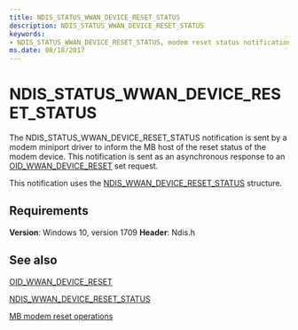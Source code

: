 ```yaml
---
title: NDIS_STATUS_WWAN_DEVICE_RESET_STATUS
description: NDIS_STATUS_WWAN_DEVICE_RESET_STATUS
keywords:
- NDIS_STATUS_WWAN_DEVICE_RESET_STATUS, modem reset status notification, Mobile Broadband modem reset status notification, MB modem reset status notification
ms.date: 08/18/2017
---
```


# NDIS_STATUS_WWAN_DEVICE_RESET_STATUS

The NDIS_STATUS_WWAN_DEVICE_RESET_STATUS notification is sent by a modem miniport driver to inform the MB host of the reset status of the modem device. This notification is sent as an asynchronous response to an [OID_WWAN_DEVICE_RESET](oid-wwan-device-reset.md) set request.

This notification uses the [NDIS_WWAN_DEVICE_RESET_STATUS](/windows-hardware/drivers/ddi/ndiswwan/ns-ndiswwan-_ndis_wwan_device_reset_status) structure.

## Requirements

**Version**: Windows 10, version 1709
**Header**: Ndis.h

## See also

[OID_WWAN_DEVICE_RESET](oid-wwan-device-reset.md)

[NDIS_WWAN_DEVICE_RESET_STATUS](/windows-hardware/drivers/ddi/ndiswwan/ns-ndiswwan-_ndis_wwan_device_reset_status)

[MB modem reset operations](mb-modem-reset-operations.md)
